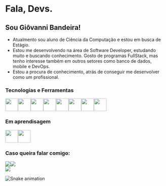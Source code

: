 # Fala, Devs. 
## Sou Giôvanni Bandeira!

- Atualmento sou aluno de Ciência da Computação e estou em busca de Estágio.
- Estou me desenvolvendo na área de Software Developer, estudando muito e buscando conhecimento. Gosto de programas FullStack, mas tenho interesse também em outros setores como banco de dados, mobile e DevOps.
- Estou a procura de conhecimento, atrás de conseguir me desenvolver como um profissional.

### Tecnologias e Ferramentas

<img loading="lazy" src="https://cdn.jsdelivr.net/gh/devicons/devicon@latest/icons/java/java-original.svg" width="40" height="40"/><img loading="lazy" src="https://cdn.jsdelivr.net/gh/devicons/devicon@latest/icons/python/python-original.svg" width="40" height="40"/><img loading="lazy" src="https://cdn.jsdelivr.net/gh/devicons/devicon@latest/icons/javascript/javascript-original.svg" width="40" height="40"/><img loading="lazy" src="https://cdn.jsdelivr.net/gh/devicons/devicon@latest/icons/html5/html5-original.svg" width="40" height="40"/><img loading="lazy" src="https://cdn.jsdelivr.net/gh/devicons/devicon@latest/icons/css3/css3-original.svg" width="40" height="40"/><img loading="lazy" src="https://cdn.jsdelivr.net/gh/devicons/devicon@latest/icons/canva/canva-original.svg" width="40" height="40"/><img loading="lazy" src="https://cdn.jsdelivr.net/gh/devicons/devicon@latest/icons/git/git-original-wordmark.svg" width="40" height="40"/><img loading="lazy" src="https://cdn.jsdelivr.net/gh/devicons/devicon@latest/icons/vercel/vercel-original-wordmark.svg" width="40" height="40"/>

### Em aprendisagem

<img loading="lazy" src="https://cdn.jsdelivr.net/gh/devicons/devicon@latest/icons/wordpress/wordpress-plain.svg" width="40" height="40"/><img loading="lazy" src="https://cdn.jsdelivr.net/gh/devicons/devicon@latest/icons/postgresql/postgresql-original.svg" width="40" height="40"/>


### Caso queira falar comigo:
<div>
<a href = "mailto:giovanni.bandeira.sousa@gmail.com" target="_blank"><img loading="lazy" src="https://img.shields.io/badge/Gmail-D14836?style=for-the-badge&logo=gmail&logoColor=white" target="_blank"></a><a href="https://www.linkedin.com/in/giovanni-bandeira" target="_blank"><img loading="lazy" src="https://img.shields.io/badge/-LinkedIn-%230077B5?style=for-the-badge&logo=linkedin&logoColor=white" target="_blank"></a>   
</div>

<picture>
  <source
    srcset="https://github-readme-stats.vercel.app/api?username=GiovanniBandeira&show_icons=true&theme=dark"
    media="(prefers-color-scheme: dark)"
  />
  <source
    srcset="https://github-readme-stats.vercel.app/api?username=GiovanniBandeira&show_icons=true"
    media="(prefers-color-scheme: light), (prefers-color-scheme: no-preference)"
  />
  <img src="https://github-readme-stats.vercel.app/api?username=GiovanniBandeira&show_icons=true" />
</picture>

![Snake animation](https://github.com/seu-usuário-aqui/seu-usuário-aqui/blob/output/github-contribution-grid-snake.svg)
